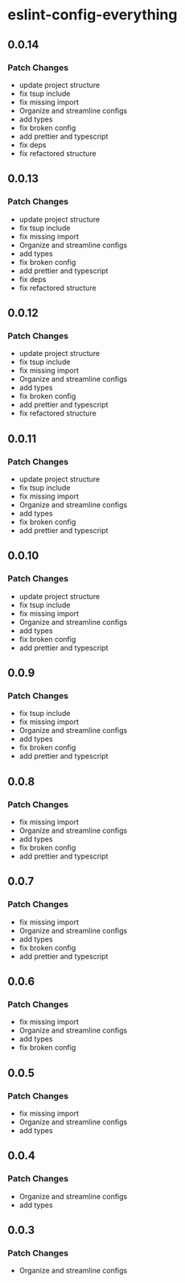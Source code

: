 # eslint-config-everything

## 0.0.14

### Patch Changes

- update project structure
- fix tsup include
- fix missing import
- Organize and streamline configs
- add types
- fix broken config
- add prettier and typescript
- fix deps
- fix refactored structure

## 0.0.13

### Patch Changes

- update project structure
- fix tsup include
- fix missing import
- Organize and streamline configs
- add types
- fix broken config
- add prettier and typescript
- fix deps
- fix refactored structure

## 0.0.12

### Patch Changes

- update project structure
- fix tsup include
- fix missing import
- Organize and streamline configs
- add types
- fix broken config
- add prettier and typescript
- fix refactored structure

## 0.0.11

### Patch Changes

- update project structure
- fix tsup include
- fix missing import
- Organize and streamline configs
- add types
- fix broken config
- add prettier and typescript

## 0.0.10

### Patch Changes

- update project structure
- fix tsup include
- fix missing import
- Organize and streamline configs
- add types
- fix broken config
- add prettier and typescript

## 0.0.9

### Patch Changes

- fix tsup include
- fix missing import
- Organize and streamline configs
- add types
- fix broken config
- add prettier and typescript

## 0.0.8

### Patch Changes

- fix missing import
- Organize and streamline configs
- add types
- fix broken config
- add prettier and typescript

## 0.0.7

### Patch Changes

- fix missing import
- Organize and streamline configs
- add types
- fix broken config
- add prettier and typescript

## 0.0.6

### Patch Changes

- fix missing import
- Organize and streamline configs
- add types
- fix broken config

## 0.0.5

### Patch Changes

- fix missing import
- Organize and streamline configs
- add types

## 0.0.4

### Patch Changes

- Organize and streamline configs
- add types

## 0.0.3

### Patch Changes

- Organize and streamline configs
